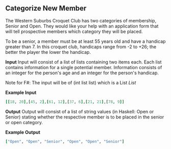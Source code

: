 ## Categorize New Member

The Western Suburbs Croquet Club has two categories of membership, Senior and Open. They would like your help with an application form that will tell prospective members which category they will be placed.

To be a senior, a member must be at least 55 years old and have a handicap greater than 7. In this croquet club, handicaps range from -2 to +26; the better the player the lower the handicap.

**Input**
Input will consist of a list of lists containing two items each. Each list contains information for a single potential member. Information consists of an integer for the person's age and an integer for the person's handicap.

Note for F#: The input will be of (int list list) which is a List _List_

**Example Input**

```ruby
[[18, 20],[45, 2],[61, 12],[37, 6],[21, 21],[78, 9]]
```

**Output**
Output will consist of a list of string values (in Haskell: Open or Senior) stating whether the respective member is to be placed in the senior or open category.

**Example Output**

```ruby
["Open", "Open", "Senior", "Open", "Open", "Senior"]
```
